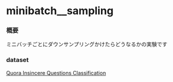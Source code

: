# minibatch__sampling #
### 概要
ミニバッチごとにダウンサンプリングかけたらどうなるかの実験です
### dataset
[Quora Insincere Questions Classification](https://www.kaggle.com/c/quora-insincere-questions-classification/kernels)
